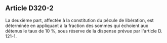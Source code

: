Article D320-2
----
La deuxième part, affectée à la constitution du pécule de libération, est
déterminée en appliquant à la fraction des sommes qui échoient aux détenus le
taux de 10 %, sous réserve de la dispense prévue par l'article D. 121-1.
